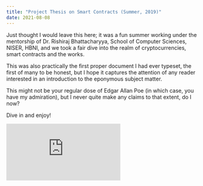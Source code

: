 ```yaml
---
title: "Project Thesis on Smart Contracts (Summer, 2019)"
date: 2021-08-08
---
```

Just thought I would leave this here; it was a fun summer working under the mentorship of Dr. Rishiraj Bhattacharyya, School of Computer Sciences, NISER, HBNI, and we took a fair dive into the realm of cryptocurrencies, smart contracts and the works.

This was also practically the first proper document I had ever typeset, the first of many to be honest, but I hope it captures the attention of any reader interested in an introduction to the eponymous subject matter.

This might not be your regular dose of Edgar Allan Poe (in which case, you have my admiration), but I never quite make any claims to that extent, do I now?

Dive in and enjoy!

<embed src="https://saswatd27.github.io/_pdfs/SmartContracts2.pdf" type="application/pdf" />
